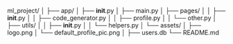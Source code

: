 ml_project/
│
├── app/
│   ├── __init__.py
│   ├── main.py
│   ├── pages/
│   │   ├── __init__.py
│   │   ├── code_generator.py
│   │   ├── profile.py
│   │   └── other.py
│   ├── utils/
│   │   ├── __init__.py
│   │   └── helpers.py
│   └── assets/
│       ├── logo.png
│       └── default_profile_pic.png
│
├── users.db
└── README.md
